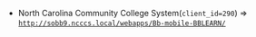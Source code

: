  - North Carolina Community College System(`client_id=290`) => [`http://sobb9.ncccs.local/webapps/Bb-mobile-BBLEARN/`](http://sobb9.ncccs.local/webapps/Bb-mobile-BBLEARN/)

